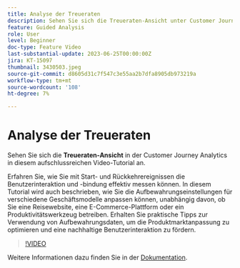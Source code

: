 ```yaml
---
title: Analyse der Treueraten
description: Sehen Sie sich die Treueraten-Ansicht unter Customer Journey Analytics an. Erfahren Sie, wie Sie mit Start- und Rückkehrereignissen die Benutzerinteraktion und -bindung effektiv messen können.
feature: Guided Analysis
role: User
level: Beginner
doc-type: Feature Video
last-substantial-update: 2023-06-25T00:00:00Z
jira: KT-15097
thumbnail: 3430503.jpeg
source-git-commit: d8605d31c7f547c3e55aa2b7dfa8905db973219a
workflow-type: tm+mt
source-wordcount: '108'
ht-degree: 7%

---
```


# Analyse der Treueraten

Sehen Sie sich die **Treueraten-Ansicht** in der Customer Journey Analytics in diesem aufschlussreichen Video-Tutorial an.

Erfahren Sie, wie Sie mit Start- und Rückkehrereignissen die Benutzerinteraktion und -bindung effektiv messen können. In diesem Tutorial wird auch beschrieben, wie Sie die Aufbewahrungseinstellungen für verschiedene Geschäftsmodelle anpassen können, unabhängig davon, ob Sie eine Reisewebsite, eine E-Commerce-Plattform oder ein Produktivitätswerkzeug betreiben. Erhalten Sie praktische Tipps zur Verwendung von Aufbewahrungsdaten, um die Produktmarktanpassung zu optimieren und eine nachhaltige Benutzerinteraktion zu fördern.

>[!VIDEO](https://video.tv.adobe.com/v/3430503/?learn=on)

Weitere Informationen dazu finden Sie in der [Dokumentation](https://experienceleague.adobe.com/de/docs/analytics-platform/using/guided-analysis/retention/retention-rates).
